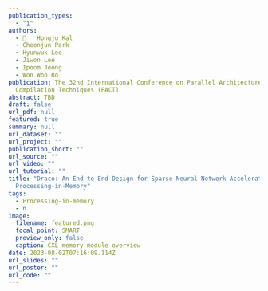 ```yaml
---
publication_types:
  - "1"
authors:
  - 	Hongju Kal
  - Cheonjun Park
  - Hyunwuk Lee
  - Jiwon Lee
  - Ipoom Jeong
  - Won Woo Ro
publication: The 32nd International Conference on Parallel Architectures and
  Compilation Techniques (PACT)
abstract: TBD
draft: false
url_pdf: null
featured: true
summary: null
url_dataset: ""
url_project: ""
publication_short: ""
url_source: ""
url_video: ""
url_tutorial: ""
title: "Draco: An End-to-End Design for Sparse Neural Network Acceleration with
  Processing-in-Memory"
tags:
  - Processing-in-memory
  - n
image:
  filename: featured.png
  focal_point: SMART
  preview_only: false
  caption: CXL memory module overview
date: 2023-08-02T07:16:09.114Z
url_slides: ""
url_poster: ""
url_code: ""
---
```

